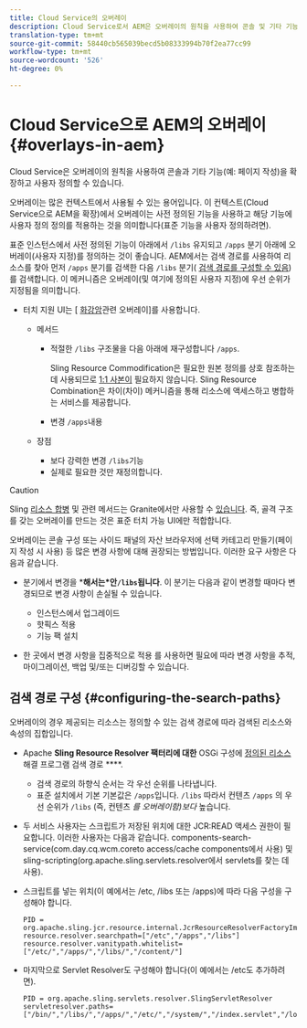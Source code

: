 ```yaml
---
title: Cloud Service의 오버레이
description: Cloud Service로서 AEM은 오버레이의 원칙을 사용하여 콘솔 및 기타 기능을 확장하고 사용자 지정할 수 있습니다
translation-type: tm+mt
source-git-commit: 58440cb565039becd5b08333994b70f2ea77cc99
workflow-type: tm+mt
source-wordcount: '526'
ht-degree: 0%

---
```



# Cloud Service으로 AEM의 오버레이 {#overlays-in-aem}

Cloud Service은 오버레이의 원칙을 사용하여 콘솔과 기타 기능(예: 페이지 작성)을 확장하고 사용자 정의할 수 있습니다.

<!--
Adobe Experience Manager as a Cloud Service uses the principle of overlays to allow you to extend and customize the [consoles](/help/sites-developing/customizing-consoles-touch.md) and other functionality (for example, [page authoring](/help/sites-developing/customizing-page-authoring-touch.md)).
-->

오버레이는 많은 컨텍스트에서 사용될 수 있는 용어입니다. 이 컨텍스트(Cloud Service으로 AEM을 확장)에서 오버레이는 사전 정의된 기능을 사용하고 해당 기능에 사용자 정의 정의를 적용하는 것을 의미합니다(표준 기능을 사용자 정의하려면).

표준 인스턴스에서 사전 정의된 기능이 아래에서 `/libs` 유지되고 `/apps` 분기 아래에 오버레이(사용자 지정)를 정의하는 것이 좋습니다. AEM에서는 검색 경로를 사용하여 리소스를 찾아 먼저 `/apps` 분기를 검색한 다음 `/libs` 분기( [검색 경로를 구성할 수 있음](#configuring-the-search-paths))를 검색합니다. 이 메커니즘은 오버레이(및 여기에 정의된 사용자 지정)에 우선 순위가 지정됨을 의미합니다.

* 터치 지원 UI는 [ [화강암](https://helpx.adobe.com/experience-manager/6-5/sites/developing/using/reference-materials/granite-ui/api/index.html)관련 오버레이]를 사용합니다.

   * 메서드

      * 적절한 `/libs` 구조물을 다음 아래에 재구성합니다 `/apps`.

         Sling Resource Commodification은 필요한 원본 정의를 상호 참조하는 데 사용되므로 [1:1 사본이](/help/implementing/developing/introduction/sling-resource-merger.md) 필요하지 않습니다. Sling Resource Combination은 차이(차이) 메커니즘을 통해 리소스에 액세스하고 병합하는 서비스를 제공합니다.

      * 변경 `/apps`내용
   * 장점

      * 보다 강력한 변경 `/libs`기능
      * 실제로 필요한 것만 재정의합니다.


<!-- Still links to reference material in 6.5 -->

>[!CAUTION]
>
>Sling [리소스 합병](/help/implementing/developing/introduction/sling-resource-merger.md) 및 관련 메서드는 Granite에서만 사용할 수 [있습니다](https://helpx.adobe.com/experience-manager/6-5/sites/developing/using/reference-materials/granite-ui/api/index.html). 즉, 골격 구조를 갖는 오버레이를 만드는 것은 표준 터치 가능 UI에만 적합합니다.

오버레이는 콘솔 구성 또는 사이드 패널의 자산 브라우저에 선택 카테고리 만들기(페이지 작성 시 사용) 등 많은 변경 사항에 대해 권장되는 방법입니다. 이러한 요구 사항은 다음과 같습니다.

<!--
Overlays are the recommended method for many changes, such as [configuring your consoles](/help/sites-developing/customizing-consoles-touch.md#create-a-custom-console) or [creating your selection category to the asset browser in the side panel](/help/sites-developing/customizing-page-authoring-touch.md#add-new-selection-category-to-asset-browser) (used when authoring pages). They are required as:
-->

* 분기에서 변경을 ***해서는&#x200B;*안`/libs`됩니다&#x200B;**. 이 분기는 다음과 같이 변경할 때마다 변경되므로 변경 사항이 손실될 수 있습니다.

   * 인스턴스에서 업그레이드
   * 핫픽스 적용
   * 기능 팩 설치

* 한 곳에서 변경 사항을 집중적으로 적용 를 사용하면 필요에 따라 변경 사항을 추적, 마이그레이션, 백업 및/또는 디버깅할 수 있습니다.

## 검색 경로 구성 {#configuring-the-search-paths}

오버레이의 경우 제공되는 리소스는 정의할 수 있는 검색 경로에 따라 검색된 리소스와 속성의 집합입니다.

* Apache **Sling Resource Resolver 팩터리에 대한** OSGi 구성에 [정의된 리소스](/help/implementing/deploying/configuring-osgi.md) 해결 프로그램 검색 경로 ****.

   * 검색 경로의 하향식 순서는 각 우선 순위를 나타냅니다.
   * 표준 설치에서 기본 기본값은 `/apps`입니다. `/libs` 따라서 컨텐츠 `/apps` 의 우선 순위가 `/libs` (즉, 컨텐츠 *를 오버레이함)보다* 높습니다.

* 두 서비스 사용자는 스크립트가 저장된 위치에 대한 JCR:READ 액세스 권한이 필요합니다. 이러한 사용자는 다음과 같습니다. components-search-service(com.day.cq.wcm.coreto access/cache components에서 사용) 및 sling-scripting(org.apache.sling.servlets.resolver에서 servlets를 찾는 데 사용).
* 스크립트를 넣는 위치(이 예에서는 /etc, /libs 또는 /apps)에 따라 다음 구성을 구성해야 합니다.

   ```
   PID = org.apache.sling.jcr.resource.internal.JcrResourceResolverFactoryImpl
   resource.resolver.searchpath=["/etc","/apps","/libs"]
   resource.resolver.vanitypath.whitelist=["/etc/","/apps/","/libs/","/content/"]
   ```

* 마지막으로 Servlet Resolver도 구성해야 합니다(이 예에서는 /etc도 추가하려면).

   ```
   PID = org.apache.sling.servlets.resolver.SlingServletResolver
   servletresolver.paths=["/bin/","/libs/","/apps/","/etc/","/system/","/index.servlet","/login.servlet","/services/"]
   ```

<!--
## Example of Usage {#example-of-usage}

Some examples are covered when:

* [Customizing the Consoles](/help/sites-developing/customizing-consoles-touch.md)
* [Customizing Page Authoring](/help/sites-developing/customizing-page-authoring-touch.md)
-->